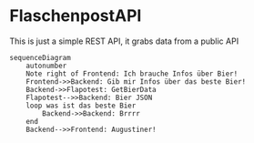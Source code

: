 # FlaschenpostAPI
This is just a simple REST API, it grabs data from a public API

```mermaid
sequenceDiagram
    autonumber
    Note right of Frontend: Ich brauche Infos über Bier!
    Frontend->>Backend: Gib mir Infos über das beste Bier!
    Backend->>Flapotest: GetBierData
    Flapotest-->>Backend: Bier JSON
    loop was ist das beste Bier
        Backend->>Backend: Brrrr 
    end
    Backend-->>Frontend: Augustiner!
```
